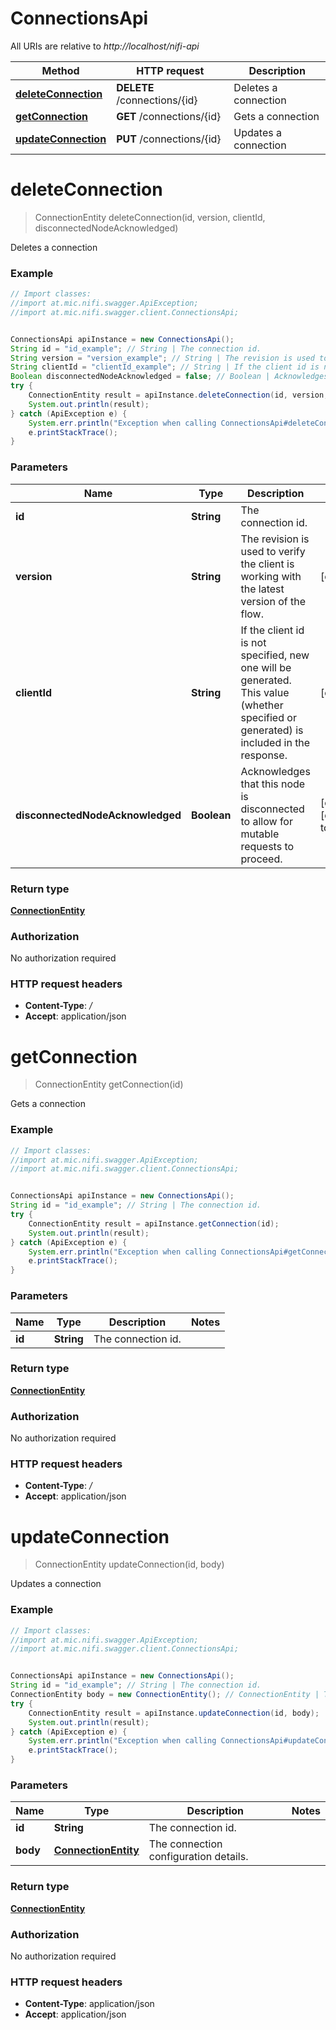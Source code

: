 # ConnectionsApi

All URIs are relative to *http://localhost/nifi-api*

Method | HTTP request | Description
------------- | ------------- | -------------
[**deleteConnection**](ConnectionsApi.md#deleteConnection) | **DELETE** /connections/{id} | Deletes a connection
[**getConnection**](ConnectionsApi.md#getConnection) | **GET** /connections/{id} | Gets a connection
[**updateConnection**](ConnectionsApi.md#updateConnection) | **PUT** /connections/{id} | Updates a connection


<a name="deleteConnection"></a>
# **deleteConnection**
> ConnectionEntity deleteConnection(id, version, clientId, disconnectedNodeAcknowledged)

Deletes a connection



### Example
```java
// Import classes:
//import at.mic.nifi.swagger.ApiException;
//import at.mic.nifi.swagger.client.ConnectionsApi;


ConnectionsApi apiInstance = new ConnectionsApi();
String id = "id_example"; // String | The connection id.
String version = "version_example"; // String | The revision is used to verify the client is working with the latest version of the flow.
String clientId = "clientId_example"; // String | If the client id is not specified, new one will be generated. This value (whether specified or generated) is included in the response.
Boolean disconnectedNodeAcknowledged = false; // Boolean | Acknowledges that this node is disconnected to allow for mutable requests to proceed.
try {
    ConnectionEntity result = apiInstance.deleteConnection(id, version, clientId, disconnectedNodeAcknowledged);
    System.out.println(result);
} catch (ApiException e) {
    System.err.println("Exception when calling ConnectionsApi#deleteConnection");
    e.printStackTrace();
}
```

### Parameters

Name | Type | Description  | Notes
------------- | ------------- | ------------- | -------------
 **id** | **String**| The connection id. |
 **version** | **String**| The revision is used to verify the client is working with the latest version of the flow. | [optional]
 **clientId** | **String**| If the client id is not specified, new one will be generated. This value (whether specified or generated) is included in the response. | [optional]
 **disconnectedNodeAcknowledged** | **Boolean**| Acknowledges that this node is disconnected to allow for mutable requests to proceed. | [optional] [default to false]

### Return type

[**ConnectionEntity**](ConnectionEntity.md)

### Authorization

No authorization required

### HTTP request headers

 - **Content-Type**: */*
 - **Accept**: application/json

<a name="getConnection"></a>
# **getConnection**
> ConnectionEntity getConnection(id)

Gets a connection



### Example
```java
// Import classes:
//import at.mic.nifi.swagger.ApiException;
//import at.mic.nifi.swagger.client.ConnectionsApi;


ConnectionsApi apiInstance = new ConnectionsApi();
String id = "id_example"; // String | The connection id.
try {
    ConnectionEntity result = apiInstance.getConnection(id);
    System.out.println(result);
} catch (ApiException e) {
    System.err.println("Exception when calling ConnectionsApi#getConnection");
    e.printStackTrace();
}
```

### Parameters

Name | Type | Description  | Notes
------------- | ------------- | ------------- | -------------
 **id** | **String**| The connection id. |

### Return type

[**ConnectionEntity**](ConnectionEntity.md)

### Authorization

No authorization required

### HTTP request headers

 - **Content-Type**: */*
 - **Accept**: application/json

<a name="updateConnection"></a>
# **updateConnection**
> ConnectionEntity updateConnection(id, body)

Updates a connection



### Example
```java
// Import classes:
//import at.mic.nifi.swagger.ApiException;
//import at.mic.nifi.swagger.client.ConnectionsApi;


ConnectionsApi apiInstance = new ConnectionsApi();
String id = "id_example"; // String | The connection id.
ConnectionEntity body = new ConnectionEntity(); // ConnectionEntity | The connection configuration details.
try {
    ConnectionEntity result = apiInstance.updateConnection(id, body);
    System.out.println(result);
} catch (ApiException e) {
    System.err.println("Exception when calling ConnectionsApi#updateConnection");
    e.printStackTrace();
}
```

### Parameters

Name | Type | Description  | Notes
------------- | ------------- | ------------- | -------------
 **id** | **String**| The connection id. |
 **body** | [**ConnectionEntity**](ConnectionEntity.md)| The connection configuration details. |

### Return type

[**ConnectionEntity**](ConnectionEntity.md)

### Authorization

No authorization required

### HTTP request headers

 - **Content-Type**: application/json
 - **Accept**: application/json

